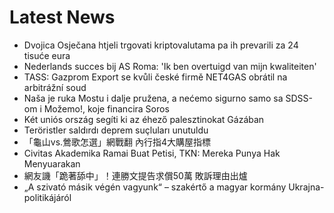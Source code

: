 # Latest News
-  Dvojica Osječana htjeli trgovati kriptovalutama pa ih prevarili za 24 tisuće eura
-  Nederlands succes bij AS Roma: 'Ik ben overtuigd van mijn kwaliteiten'
-  TASS: Gazprom Export se kvůli české firmě NET4GAS obrátil na arbitrážní soud
-  Naša je ruka Mostu i dalje pružena, a nećemo sigurno samo sa SDSS-om i Možemo!, koje financira Soros
-  Két uniós ország segíti ki az éhező palesztinokat Gázában
-  Teröristler saldırdı deprem suçluları unutuldu
-  「龜山vs.鶯歌怎選」網戰翻 內行指4大購屋指標
-  Civitas Akademika Ramai Buat Petisi, TKN: Mereka Punya Hak Menyuarakan
-  網友譏「跪著舔中」！連勝文提告求償50萬 敗訴理由出爐
-  „A szivató másik végén vagyunk“ – szakértő a magyar kormány Ukrajna-politikájáról
